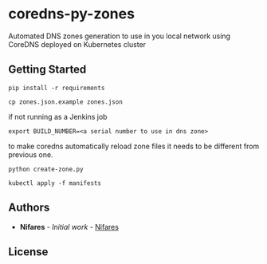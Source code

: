 # coredns-py-zones

Automated DNS zones generation to use in you local network using CoreDNS deployed on Kubernetes cluster

## Getting Started

```pip install -r requirements```

```cp zones.json.example zones.json```

if not running as a Jenkins job

```export BUILD_NUMBER=<a serial number to use in dns zone>```

to make coredns automatically reload zone files it needs to be different from previous one.

```python create-zone.py```

```kubectl apply -f manifests```

## Authors

* **Nifares** - *Initial work* - [Nifares](https://github.com/nifares)

## License
